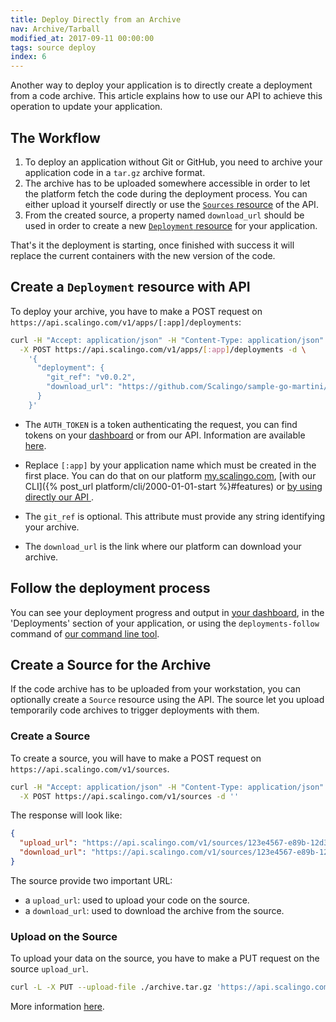 ```yaml
---
title: Deploy Directly from an Archive
nav: Archive/Tarball
modified_at: 2017-09-11 00:00:00
tags: source deploy
index: 6
---
```


Another way to deploy your application is to directly create a deployment from
a code archive. This article explains how to use our API to achieve this operation
to update your application.

## The Workflow

1. To deploy an application without Git or GitHub, you need to archive your
   application code in a `tar.gz` archive format.
2. The archive has to be uploaded somewhere accessible in order to let the
   platform fetch the code during the deployment process. You can either upload
   it yourself directly or use the [`Sources`
   resource](https://developers.scalingo.com/sources.html) of the API.
3. From the created source, a property named `download_url` should be used in
   order to create a new [`Deployment`
   resource](https://developers.scalingo.com/deployments.html#trigger-manually-a-deployment-from-an-archive)
   for your application.

That's it the deployment is starting, once finished with success it will
replace the current containers with the new version of the code.

## Create a `Deployment` resource with API

To deploy your archive, you have to make a POST request on `https://api.scalingo.com/v1/apps/[:app]/deployments`:

```bash
curl -H "Accept: application/json" -H "Content-Type: application/json" -u ":$AUTH_TOKEN" \
  -X POST https://api.scalingo.com/v1/apps/[:app]/deployments -d \
    '{
      "deployment": {
        "git_ref": "v0.0.2",
        "download_url": "https://github.com/Scalingo/sample-go-martini/archive/master.tar.gz"
      }
    }'
```

* The `AUTH_TOKEN` is a token authenticating the request, you can find tokens
  on your [dashboard](https://my.scalingo.com/profile) or from our API.
  Information are available
  [here](https://developers.scalingo.com/index.html#authentication).

* Replace `[:app]` by your application name which must be created in the first
  place. You can do that on our platform
  [my.scalingo.com](https://my.scalingo.com), [with our CLI]({% post_url
  platform/cli/2000-01-01-start %}#features) or [by using directly our API
  ](https://developers.scalingo.com/apps.html#create-an-application).

* The `git_ref` is optional. This attribute must provide any string identifying
  your archive.
* The `download_url` is the link where our platform can download your archive.

## Follow the deployment process

You can see your deployment progress and output in [your
dashboard](https://my.scalingo.com), in the 'Deployments' section of your
application, or using the `deployments-follow` command of [our command line
tool](http://cli.scalingo.com).

## Create a Source for the Archive

If the code archive has to be uploaded from your workstation, you can optionally
create a `Source` resource using the API. The source let you upload temporarily
code archives to trigger deployments with them.

### Create a Source

To create a source, you will have to make a POST request on
`https://api.scalingo.com/v1/sources`.

```bash
curl -H "Accept: application/json" -H "Content-Type: application/json" -u :$AUTH_TOKEN \
  -X POST https://api.scalingo.com/v1/sources -d ''
```

The response will look like:

```json
{
  "upload_url": "https://api.scalingo.com/v1/sources/123e4567-e89b-12d3-a456-426655440000?token=dc958153c3cd32659ffad5deeda9405d",
  "download_url": "https://api.scalingo.com/v1/sources/123e4567-e89b-12d3-a456-426655440000?token=9df650a60014571abff0ee4e2d06a8fc"
}
```

The source provide two important URL:

* a `upload_url`: used to upload your code on the source.
* a `download_url`: used to download the archive from the source.

### Upload on the Source

To upload your data on the source, you have to make a PUT request on the source
`upload_url`.

```bash
curl -L -X PUT --upload-file ./archive.tar.gz 'https://api.scalingo.com/v1/sources/123e4567-e89b-12d3-a456-426655440000?token=dc958153c3cd32659ffad5deeda9405d'
```

More information [here](https://developers.scalingo.com/sources.html).
